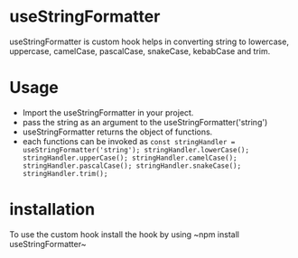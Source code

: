 # useStringFormatter
useStringFormatter is custom hook helps in converting string to lowercase, uppercase, camelCase,
pascalCase, snakeCase, kebabCase and trim.

# Usage
- Import the useStringFormatter in your project.
- pass the string as an argument to the useStringFormatter('string')
- useStringFormatter returns the object of functions.
- each functions can be invoked as 
    `
        const stringHandler = useStringFormatter('string');
        stringHandler.lowerCase();
        stringHandler.upperCase();
        stringHandler.camelCase();
        stringHandler.pascalCase();
        stringHandler.snakeCase();
        stringHandler.trim();
    `

# installation
To use the custom hook install the hook by using 
~npm install useStringFormatter~


